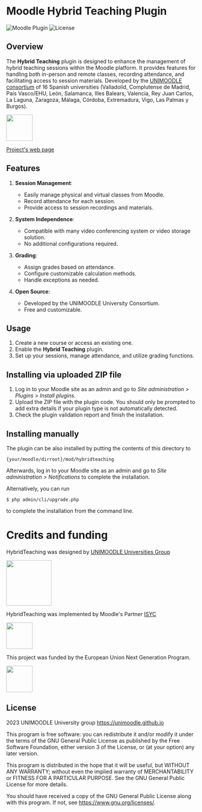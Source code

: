 # Moodle Hybrid Teaching Plugin

![Moodle Plugin](https://img.shields.io/badge/Moodle-Plugin-blue)
![License](https://img.shields.io/badge/License-GPLv3-blue.svg)


## Overview
The **Hybrid Teaching** plugin is designed to enhance the management of hybrid teaching sessions within the Moodle platform. It provides features for handling both in-person and remote classes, recording attendance, and facilitating access to session materials.
Developed by the [UNIMOODLE consortium](https://unimoodle.gihub.io) of 16 Spanish universities (Valladolid, Complutense de Madrid, País Vasco/EHU, León, Salamanca, Illes Balears, Valencia, Rey Juan Carlos, La Laguna, Zaragoza, Málaga, Córdoba, Extremadura, Vigo, Las Palmas y Burgos).

[<img src="https://unimoodle.github.io/assets/images/unimoodle-primarylogo-rgb-1200x353.png" height="70px"/>](https://unimoodle.github.io)

[Project's web page](https://unimoodle.github.io/moodle-local_hybridteaching/)

## Features
1. **Session Management**:
   - Easily manage physical and virtual classes from Moodle.
   - Record attendance for each session.
   - Provide access to session recordings and materials.

2. **System Independence**:
   - Compatible with many video conferencing system or video storage solution.
   - No additional configurations required.

3. **Grading**:
   - Assign grades based on attendance.
   - Configure customizable calculation methods.
   - Handle exceptions as needed.

4. **Open Source**:
   - Developed by the UNIMOODLE University Consortium.
   - Free and customizable.


## Usage
1. Create a new course or access an existing one.
2. Enable the **Hybrid Teaching** plugin.
3. Set up your sessions, manage attendance, and utilize grading functions.


## Installing via uploaded ZIP file ##

1. Log in to your Moodle site as an admin and go to _Site administration >
   Plugins > Install plugins_.
2. Upload the ZIP file with the plugin code. You should only be prompted to add
   extra details if your plugin type is not automatically detected.
3. Check the plugin validation report and finish the installation.

## Installing manually ##

The plugin can be also installed by putting the contents of this directory to

    {your/moodle/dirroot}/mod/hybridteaching

Afterwards, log in to your Moodle site as an admin and go to _Site administration >
Notifications_ to complete the installation.

Alternatively, you can run

    $ php admin/cli/upgrade.php

to complete the installation from the command line.

# Credits and funding

HybridTeaching was designed by [UNIMOODLE Universities Group](https://unimoodle.github.io/) 

<img src="https://unimoodle.github.io/assets/images/unis-todas-3034x508.png" height="120px" />

HybridTeaching was implemented by Moodle's Partner [ISYC](https://isyc.com/)

<img src="https://unimoodle.github.io/moodle-mod_hybridteaching/assets/images/logo-isyc-oncustomer-black-es-534x149.png" height="70px" />

This project was funded by the European Union Next Generation Program.

<img src="https://unimoodle.github.io/moodle-mod_hybridteaching/assets/images/unidigital-footer2024-1466x187.png" height="70px" />

## License ##

2023 UNIMOODLE University group https://unimoodle.github.io

This program is free software: you can redistribute it and/or modify it under
the terms of the GNU General Public License as published by the Free Software
Foundation, either version 3 of the License, or (at your option) any later
version.

This program is distributed in the hope that it will be useful, but WITHOUT ANY
WARRANTY; without even the implied warranty of MERCHANTABILITY or FITNESS FOR A
PARTICULAR PURPOSE.  See the GNU General Public License for more details.

You should have received a copy of the GNU General Public License along with
this program.  If not, see <https://www.gnu.org/licenses/>.
